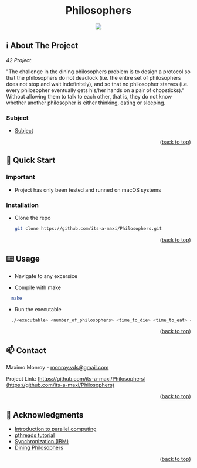 <div id="top"></div>
<!--
*** Amazing README template from othneildrew
*** https://github.com/othneildrew/Best-README-Template
-->


<!-- PROJECT LOGO -->
<br />
<div align="center">
  <h1>Philosophers</h1>
  <img src="https://mymodernmet.com/wp/wp-content/uploads/2018/08/school-of-athens-raphael-2.jpg" />
</div>

<!-- ABOUT THE PROJECT -->
## ℹ️ About The Project

_42 Project_

"The challenge in the dining philosophers problem is to design a protocol so that the philosophers do not deadlock
(i.e. the entire set of philosophers does not stop and wait indefinitely), and so that no philosopher starves
(i.e. every philosopher eventually gets his/her hands on a pair of chopsticks)." Without allowing them to talk
to each other, that is, they do not know whether another philosopher is either thinking, eating or sleeping.

### Subject

* [Subject](https://cdn.intra.42.fr/pdf/pdf/26600/en.subject.pdf)

<p align="right">(<a href="#top">back to top</a>)</p>



<!-- GETTING STARTED -->
## 🏃 Quick Start

### Important

* Project has only been tested and runned on macOS systems

### Installation

* Clone the repo

  ```sh
  git clone https://github.com/its-a-maxi/Philosophers.git
  ```
  
<p align="right">(<a href="#top">back to top</a>)</p>


<!-- USAGE EXAMPLES -->
## ⌨️ Usage

* Navigate to any excersice

* Compile with make
```sh
  make 
```

* Run the executable
```sh
  ./<executable> <number_of_philosophers> <time_to_die> <time_to_eat> <time_to_sleep> <[number_of_times_each_philosopher_must_eat]>
```

<p align="right">(<a href="#top">back to top</a>)</p>


<!-- CONTACT -->
## 📫 Contact

Maximo Monroy - monroy.vds@gmail.com

Project Link: [https://github.com/its-a-maxi/Philosophers](https://github.com/its-a-maxi/Philosophers)

<p align="right">(<a href="#top">back to top</a>)</p>



<!-- ACKNOWLEDGMENTS -->
## 🥇 Acknowledgments

* [Introduction to parallel computing](https://hpc.llnl.gov/training/tutorials/introduction-parallel-computing-tutorial)
*	[pthreads tutorial](https://computing.llnl.gov/tutorials/pthreads/)
* [Synchronization (IBM)](https://www.ibm.com/support/knowledgecenter/ssw_aix_71/generalprogramming/synch_overbmort.html)
* [Dining Philosophers](http://web.eecs.utk.edu/~mbeck/classes/cs560/560/notes/Dphil/lecture.html)

<p align="right">(<a href="#top">back to top</a>)</p>
